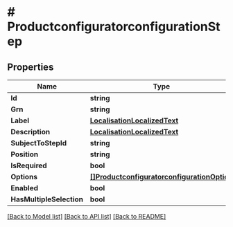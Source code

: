 # # ProductconfiguratorconfigurationStep


## Properties 


Name | Type | Description | Notes
------------ | ------------- | ------------- | -------------
**Id**| **string** |   | [optional]
**Grn**| **string** |   | [optional]
**Label**| [**LocalisationLocalizedText**](LocalisationLocalizedText.md) |   | [optional]
**Description**| [**LocalisationLocalizedText**](LocalisationLocalizedText.md) |   | [optional]
**SubjectToStepId**| **string** |   | [optional]
**Position**| **string** |   | [optional]
**IsRequired**| **bool** |   | [optional]
**Options**| [**[]ProductconfiguratorconfigurationOption**](ProductconfiguratorconfigurationOption.md) |   | [optional]
**Enabled**| **bool** |   | [optional]
**HasMultipleSelection**| **bool** |   | [optional]


[[Back to Model list]](../../README.md#models) [[Back to API list]](../../README.md#endpoints) [[Back to README]](../../README.md)

